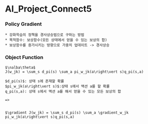 # AI_Project_Connect5

### Policy Gradient  
    * 강화학습의 정책을 경사상승법으로 구하는 방법  
    * 목적함수: 보상함수(모든 상태에서 얻을 수 있는 보상의 합)
    * 보상함수를 증가시키는 방향으로 가중치 업데이트 -> 경사상승

### Object Function
    $\nalba\theta$
    J(w_jk) = \sum_s d_pi(s) \sum_a pi_w_jk(a\right\vert s)q_pi(s,a)

    $d_pi(s)$: 상태 s에 존재할 확률
    $pi_w_jk(a\right\vert s)$:상태 s에서 액션 a를 할 확률
    q_pi(s,a): 상태 s에서 액션 a를 해서 얻을 수 있는 모든 보상의 합

    => 


    $\gradient J(w_jk) = \sum_s d_pi(s) \sum_a \gradient_w_jk pi_w_jk(a\right\vert s)q_pi(s,a)